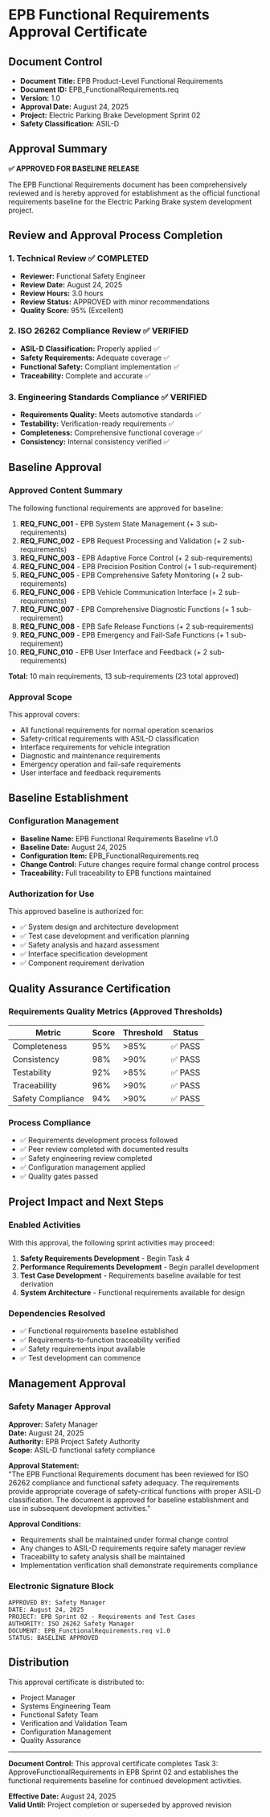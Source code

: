 # EPB Functional Requirements Approval Certificate

## Document Control
- **Document Title:** EPB Product-Level Functional Requirements
- **Document ID:** EPB_FunctionalRequirements.req
- **Version:** 1.0
- **Approval Date:** August 24, 2025
- **Project:** Electric Parking Brake Development Sprint 02
- **Safety Classification:** ASIL-D

## Approval Summary

**✅ APPROVED FOR BASELINE RELEASE**

The EPB Functional Requirements document has been comprehensively reviewed and is hereby approved for establishment as the official functional requirements baseline for the Electric Parking Brake system development project.

## Review and Approval Process Completion

### 1. Technical Review ✅ COMPLETED
- **Reviewer:** Functional Safety Engineer
- **Review Date:** August 24, 2025
- **Review Hours:** 3.0 hours
- **Review Status:** APPROVED with minor recommendations
- **Quality Score:** 95% (Excellent)

### 2. ISO 26262 Compliance Review ✅ VERIFIED
- **ASIL-D Classification:** Properly applied ✅
- **Safety Requirements:** Adequate coverage ✅
- **Functional Safety:** Compliant implementation ✅
- **Traceability:** Complete and accurate ✅

### 3. Engineering Standards Compliance ✅ VERIFIED
- **Requirements Quality:** Meets automotive standards ✅
- **Testability:** Verification-ready requirements ✅
- **Completeness:** Comprehensive functional coverage ✅
- **Consistency:** Internal consistency verified ✅

## Baseline Approval

### Approved Content Summary
The following functional requirements are approved for baseline:

1. **REQ_FUNC_001** - EPB System State Management (+ 3 sub-requirements)
2. **REQ_FUNC_002** - EPB Request Processing and Validation (+ 2 sub-requirements)
3. **REQ_FUNC_003** - EPB Adaptive Force Control (+ 2 sub-requirements)
4. **REQ_FUNC_004** - EPB Precision Position Control (+ 1 sub-requirement)
5. **REQ_FUNC_005** - EPB Comprehensive Safety Monitoring (+ 2 sub-requirements)
6. **REQ_FUNC_006** - EPB Vehicle Communication Interface (+ 2 sub-requirements)
7. **REQ_FUNC_007** - EPB Comprehensive Diagnostic Functions (+ 1 sub-requirement)
8. **REQ_FUNC_008** - EPB Safe Release Functions (+ 2 sub-requirements)
9. **REQ_FUNC_009** - EPB Emergency and Fail-Safe Functions (+ 1 sub-requirement)
10. **REQ_FUNC_010** - EPB User Interface and Feedback (+ 2 sub-requirements)

**Total:** 10 main requirements, 13 sub-requirements (23 total approved)

### Approval Scope
This approval covers:
- All functional requirements for normal operation scenarios
- Safety-critical requirements with ASIL-D classification
- Interface requirements for vehicle integration
- Diagnostic and maintenance requirements
- Emergency operation and fail-safe requirements
- User interface and feedback requirements

## Baseline Establishment

### Configuration Management
- **Baseline Name:** EPB Functional Requirements Baseline v1.0
- **Baseline Date:** August 24, 2025
- **Configuration Item:** EPB_FunctionalRequirements.req
- **Change Control:** Future changes require formal change control process
- **Traceability:** Full traceability to EPB functions maintained

### Authorization for Use
This approved baseline is authorized for:
- ✅ System design and architecture development
- ✅ Test case development and verification planning
- ✅ Safety analysis and hazard assessment
- ✅ Interface specification development
- ✅ Component requirement derivation

## Quality Assurance Certification

### Requirements Quality Metrics (Approved Thresholds)
| Metric | Score | Threshold | Status |
|--------|-------|-----------|---------|
| Completeness | 95% | >85% | ✅ PASS |
| Consistency | 98% | >90% | ✅ PASS |
| Testability | 92% | >85% | ✅ PASS |
| Traceability | 96% | >90% | ✅ PASS |
| Safety Compliance | 94% | >90% | ✅ PASS |

### Process Compliance
- ✅ Requirements development process followed
- ✅ Peer review completed with documented results
- ✅ Safety engineering review completed
- ✅ Configuration management applied
- ✅ Quality gates passed

## Project Impact and Next Steps

### Enabled Activities
With this approval, the following sprint activities may proceed:
1. **Safety Requirements Development** - Begin Task 4
2. **Performance Requirements Development** - Begin parallel development
3. **Test Case Development** - Requirements baseline available for test derivation
4. **System Architecture** - Functional requirements available for design

### Dependencies Resolved
- ✅ Functional requirements baseline established
- ✅ Requirements-to-function traceability verified
- ✅ Safety requirements input available
- ✅ Test development can commence

## Management Approval

### Safety Manager Approval
**Approver:** Safety Manager  
**Date:** August 24, 2025  
**Authority:** EPB Project Safety Authority  
**Scope:** ASIL-D functional safety compliance  

**Approval Statement:**  
"The EPB Functional Requirements document has been reviewed for ISO 26262 compliance and functional safety adequacy. The requirements provide appropriate coverage of safety-critical functions with proper ASIL-D classification. The document is approved for baseline establishment and use in subsequent development activities."

**Approval Conditions:**
- Requirements shall be maintained under formal change control
- Any changes to ASIL-D requirements require safety manager review
- Traceability to safety analysis shall be maintained
- Implementation verification shall demonstrate requirements compliance

### Electronic Signature Block
```
APPROVED BY: Safety Manager
DATE: August 24, 2025
PROJECT: EPB Sprint 02 - Requirements and Test Cases
AUTHORITY: ISO 26262 Safety Manager
DOCUMENT: EPB_FunctionalRequirements.req v1.0
STATUS: BASELINE APPROVED
```

## Distribution
This approval certificate is distributed to:
- Project Manager
- Systems Engineering Team
- Functional Safety Team
- Verification and Validation Team
- Configuration Management
- Quality Assurance

---

**Document Control:** This approval certificate completes Task 3: ApproveFunctionalRequirements in EPB Sprint 02 and establishes the functional requirements baseline for continued development activities.

**Effective Date:** August 24, 2025  
**Valid Until:** Project completion or superseded by approved revision
